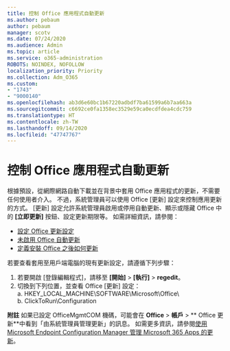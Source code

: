 ```yaml
---
title: 控制 Office 應用程式自動更新
ms.author: pebaum
author: pebaum
manager: scotv
ms.date: 07/24/2020
ms.audience: Admin
ms.topic: article
ms.service: o365-administration
ROBOTS: NOINDEX, NOFOLLOW
localization_priority: Priority
ms.collection: Adm_O365
ms.custom:
- "1743"
- "9000140"
ms.openlocfilehash: ab3d6e60bc1b67220adbdf7ba61599a6b7aa663a
ms.sourcegitcommit: c6692ce0fa1358ec3529e59ca0ecdfdea4cdc759
ms.translationtype: HT
ms.contentlocale: zh-TW
ms.lasthandoff: 09/14/2020
ms.locfileid: "47747767"
---
```

# <a name="control-automatic-updates-for-office-apps"></a>控制 Office 應用程式自動更新

根據預設，從網際網路自動下載並在背景中套用 Office 應用程式的更新，不需要任何使用者介入。 不過，系統管理員可以使用 Office [更新] 設定來控制應用更新的方式。 [更新] 設定允許系統管理員啟用或停用自動更新、顯示或隱藏 Office 中的 **[立即更新]** 按鈕、設定更新期限等。 如需詳細資訊，請參閱：

- [設定 Office 更新設定](https://docs.microsoft.com/deployoffice/configure-update-settings-for-office-365-proplus)  
- [未啟用 Office 自動更新](https://support.microsoft.com/help/2753538/automatic-updating-for-office-2013-and-office-2016-click-to-run-is-not)  
- [定義安裝 Office 之後如何更新](https://docs.microsoft.com/deployoffice/configuration-options-for-the-office-2016-deployment-tool#updates-element)

若要查看套用至用戶端電腦的現有更新設定，請遵循下列步驟：

1. 若要開啟 [登錄編輯程式]，請移至 **[開始]** > **[執行]** > **regedit**。
2. 切換到下列位置，並查看 Office [更新] 設定：  
    a. HKEY_LOCAL_MACHINE\SOFTWARE\Microsoft\Office\  
    b. ClickToRun\Configuration

**附註** 如果已設定 OfficeMgmtCOM 機碼，可能會在 **Office** > **帳戶** > ** Office 更新**中看到「由系統管理員管理更新」的訊息。 如需更多資訊，請參閱[使用 Microsoft Endpoint Configuration Manager 管理 Microsoft 365 Apps 的更新](https://docs.microsoft.com/deployoffice/manage-updates-to-office-365-proplus-with-system-center-configuration-manager#method-1-use-office-deployment-tool-to-enable-office-365-clients-to-receive-updates-from-configuration-manager)。  